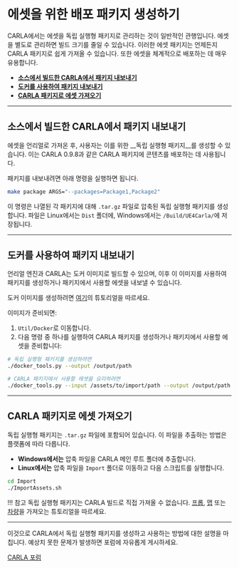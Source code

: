 # 에셋을 위한 배포 패키지 생성하기

CARLA에서는 에셋을 독립 실행형 패키지로 관리하는 것이 일반적인 관행입니다. 에셋을 별도로 관리하면 빌드 크기를 줄일 수 있습니다. 이러한 에셋 패키지는 언제든지 CARLA 패키지로 쉽게 가져올 수 있습니다. 또한 에셋을 체계적으로 배포하는 데 매우 유용합니다.

- [__소스에서 빌드한 CARLA에서 패키지 내보내기__](#소스에서-빌드한-carla에서-패키지-내보내기)
- [__도커를 사용하여 패키지 내보내기__](#도커를-사용하여-패키지-내보내기)
- [__CARLA 패키지로 에셋 가져오기__](#carla-패키지로-에셋-가져오기)

---
## 소스에서 빌드한 CARLA에서 패키지 내보내기

에셋을 언리얼로 가져온 후, 사용자는 이를 위한 __독립 실행형 패키지__를 생성할 수 있습니다. 이는 CARLA 0.9.8과 같은 CARLA 패키지에 콘텐츠를 배포하는 데 사용됩니다.

패키지를 내보내려면 아래 명령을 실행하면 됩니다.

```sh
make package ARGS="--packages=Package1,Package2"
```

이 명령은 나열된 각 패키지에 대해 `.tar.gz` 파일로 압축된 독립 실행형 패키지를 생성합니다. 파일은 Linux에서는 `Dist` 폴더에, Windows에서는 `/Build/UE4Carla/`에 저장됩니다.

---

## 도커를 사용하여 패키지 내보내기

언리얼 엔진과 CARLA는 도커 이미지로 빌드할 수 있으며, 이후 이 이미지를 사용하여 패키지를 생성하거나 패키지에서 사용할 에셋을 내보낼 수 있습니다.

도커 이미지를 생성하려면 [여기](build_docker_unreal.md)의 튜토리얼을 따르세요.

이미지가 준비되면:

1. `Util/Docker`로 이동합니다.
2. 다음 명령 중 하나를 실행하여 CARLA 패키지를 생성하거나 패키지에서 사용할 에셋을 준비합니다:

```sh
# 독립 실행형 패키지를 생성하려면
./docker_tools.py --output /output/path

# CARLA 패키지에서 사용할 에셋을 요리하려면
./docker_tools.py --input /assets/to/import/path --output /output/path --packages PkgeName1,PkgeName2
```

---
## CARLA 패키지로 에셋 가져오기

독립 실행형 패키지는 `.tar.gz` 파일에 포함되어 있습니다. 이 파일을 추출하는 방법은 플랫폼에 따라 다릅니다.

* __Windows에서는__ 압축 파일을 CARLA 메인 루트 폴더에 추출합니다.
* __Linux에서는__ 압축 파일을 `Import` 폴더로 이동하고 다음 스크립트를 실행합니다.

```sh
cd Import
./ImportAssets.sh
```

!!! 참고
    독립 실행형 패키지는 CARLA 빌드로 직접 가져올 수 없습니다. [프롭](tuto_A_add_props.md), [맵](tuto_M_custom_map_overview.md) 또는 [차량](tuto_A_add_vehicle.md)을 가져오는 튜토리얼을 따르세요.

---

이것으로 CARLA에서 독립 실행형 패키지를 생성하고 사용하는 방법에 대한 설명을 마칩니다. 예상치 못한 문제가 발생하면 포럼에 자유롭게 게시하세요.

<div class="build-buttons">
<p>
<a href="https://github.com/carla-simulator/carla/discussions/" target="_blank" class="btn btn-neutral" title="CARLA 포럼으로 이동">
CARLA 포럼</a>
</p>
</div>